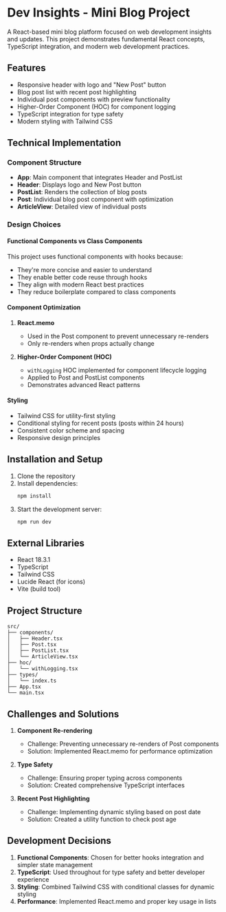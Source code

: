 # Dev Insights - Mini Blog Project

A React-based mini blog platform focused on web development insights and updates. This project demonstrates fundamental React concepts, TypeScript integration, and modern web development practices.

## Features

- Responsive header with logo and "New Post" button
- Blog post list with recent post highlighting
- Individual post components with preview functionality
- Higher-Order Component (HOC) for component logging
- TypeScript integration for type safety
- Modern styling with Tailwind CSS

## Technical Implementation

### Component Structure

- **App**: Main component that integrates Header and PostList
- **Header**: Displays logo and New Post button
- **PostList**: Renders the collection of blog posts
- **Post**: Individual blog post component with optimization
- **ArticleView**: Detailed view of individual posts

### Design Choices

#### Functional Components vs Class Components

This project uses functional components with hooks because:
- They're more concise and easier to understand
- They enable better code reuse through hooks
- They align with modern React best practices
- They reduce boilerplate compared to class components

#### Component Optimization

1. **React.memo**
   - Used in the Post component to prevent unnecessary re-renders
   - Only re-renders when props actually change

2. **Higher-Order Component (HOC)**
   - `withLogging` HOC implemented for component lifecycle logging
   - Applied to Post and PostList components
   - Demonstrates advanced React patterns

#### Styling

- Tailwind CSS for utility-first styling
- Conditional styling for recent posts (posts within 24 hours)
- Consistent color scheme and spacing
- Responsive design principles

## Installation and Setup

1. Clone the repository
2. Install dependencies:
   ```bash
   npm install
   ```
3. Start the development server:
   ```bash
   npm run dev
   ```

## External Libraries

- React 18.3.1
- TypeScript
- Tailwind CSS
- Lucide React (for icons)
- Vite (build tool)

## Project Structure

```
src/
├── components/
│   ├── Header.tsx
│   ├── Post.tsx
│   ├── PostList.tsx
│   └── ArticleView.tsx
├── hoc/
│   └── withLogging.tsx
├── types/
│   └── index.ts
├── App.tsx
└── main.tsx
```

## Challenges and Solutions

1. **Component Re-rendering**
   - Challenge: Preventing unnecessary re-renders of Post components
   - Solution: Implemented React.memo for performance optimization

2. **Type Safety**
   - Challenge: Ensuring proper typing across components
   - Solution: Created comprehensive TypeScript interfaces

3. **Recent Post Highlighting**
   - Challenge: Implementing dynamic styling based on post date
   - Solution: Created a utility function to check post age

## Development Decisions

1. **Functional Components**: Chosen for better hooks integration and simpler state management
2. **TypeScript**: Used throughout for type safety and better developer experience
3. **Styling**: Combined Tailwind CSS with conditional classes for dynamic styling
4. **Performance**: Implemented React.memo and proper key usage in lists